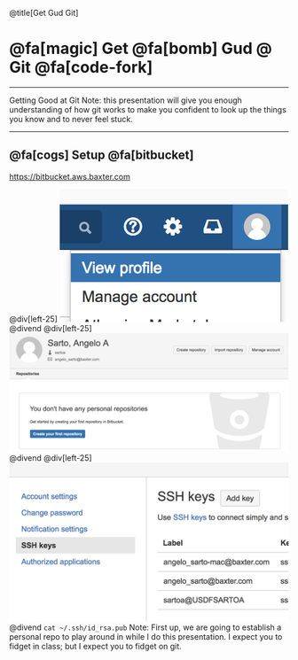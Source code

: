 @title[Get Gud Git]
# @fa[magic] Get  @fa[bomb] Gud  @ Git @fa[code-fork]
---
Getting Good at Git
Note:
this presentation will give you enough understanding of how git works to make you confident to look up the things you know and to never feel stuck.

---
## @fa[cogs] Setup @fa[bitbucket]
https://bitbucket.aws.baxter.com

@div[left-25]
![profile](./img/profile1.png)
@divend
@div[left-25]
![profile2](./img/profile2.png)
@divend
@div[left-25]
![profile2](./img/profile3.png)
@divend
`cat ~/.ssh/id_rsa.pub`
Note:
First up, we are going to establish a personal repo to play around in while I do this presentation.  I expect you to fidget in class; but I expect you to fidget on git.
